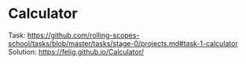 # Calculator

Task: https://github.com/rolling-scopes-school/tasks/blob/master/tasks/stage-0/projects.md#task-1-calculator
Solution: https://felig.github.io/Calculator/
